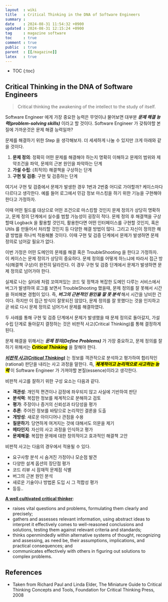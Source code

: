 ```yaml
---
layout  : wiki
title   : Critical Thinking in the DNA of Software Engineers
summary : 
date    : 2024-08-31 11:54:32 +0900
updated : 2024-08-31 12:15:24 +0900
tag     : magazine software
toc     : true
comment : true
public  : true
parent  : [[/magazine]]
latex   : true
---
```

* TOC
{:toc}

## Critical Thinking in the DNA of Software Engineers

> Critical thinking the awakening of the intellect to the study of itself.

Software Engineer 에게 가장 중요한 능력은 무엇이냐 물어보면 대부분 ___문제 해결 능력(problem-solving skills)___ 이라고 할 것이다.
Software Engineer 가 갖춰야할 본질에 가까운것은 문제 해결 능력일까? 

문제를 해결하기 위한 Step 을 생각해보자. 더 세세하게 나눌 수 있지만 크게 아래와 같을 것이다.

1. __문제 정의__: 정확히 어떤 문제를 해결해야 하는지 명확히 이해하고 문제의 범위와 제약조건을 파악, 문제의 근본 원인을 파악하는 단계
2. __가설 수립__: (최적의) 해결책을 구상하는 단계
3. __구현 및 검증__: 구현 및 검증하는 단계

여기서 구현 및 검증에서 문제가 발생한 경우 1번과 2번중 어디로 가야할까? 케이스마다 다르다고 생각한다. 예를 들어 로그에서 민감 정보 마스킹을 하기 위한 기능을 구현해야 한다고 가정하자.

이때 어떤 필드를 대상으로 어떤 조건으로 마스킹할 것인지 문제 정의가 상당히 명확하고, 문제 정의 단계에서 실수를 범할 가능성이 굉장히 적다. 
문제 정의 후 해결책을 구상할때 Logback 을 활용할 것인지, 활용한다면 어떤 인터페이스를 구현할 것인지, 혹은 Utils 를 만들어서 처리할 것인지 등 다양한 해결 방법이 많다.
그리고 자신이 정의한 해결 방법을 하나씩 적용해볼 것이다. 이때 구현 및 검증 단계에서 문제가 발생하면 문제 정의로 넘어갈 필요가 없다.

이번 가정은 어떤 도메인의 문제를 해결 혹은 TroubleShooting 을 한다고 가정하자. 이 케이스는 문제 정의가 상당히 중요하다. 
문제 정의를 어떻게 하느냐에 따라서 접근 방식(해결책 구상)이 완전히 달라진다. 이 경우 구현 및 검증 단계에서 문제가 발생하면 문제 정의로 넘어가야 한다.

실제로 나는 실타래 처럼 꼬여져있는 코드 및 정책과 복잡한 도메인 다루는 서비스에서 버그가 발생하여 로그를 보면서 TroubleShooting 했을때, 문제 정의를 잘 못해서 시간을 허비해본 경험이 있다.
즉, ___버그의 근본적인 원인을 잘 못 분석___ 해서 시간을 낭비한 건이다. 하지만 이 접근 방식이 잘못되진 않았다, 문제 정의를 잘 못했다는 것을 인지하고 곧 바로 다시 문제 정의로 넘어가서 문제를 해결하였다.

두 사례를 통해 구현 및 검증 단계에서 문제가 발생했을 때 문제 정의로 돌아갈지, 가설 수립 단계로 돌아갈지 결정하는 것은 비판적 사고(Critical Thinking)를 통해 결정하게 된다.

문제 해결을 위해서는 ___문제 정의(Define Problems)___ 가 가장 중요하고, 문제 정의를 잘 하기 위해서는 <mark><em><strong>Critical Thinking</strong></em></mark> 을 잘해야 한다.

___[비판적 사고(Critical Thinking)](https://en.wikipedia.org/wiki/Critical_thinking)___ 는 정보를 객관적으로 분석하고 평가하여 합리적인(rational) 판단을 내리는 사고 과정을 말한다. 즉, <mark><em><strong>체계적이고 논리적으로 사고하는 능력</strong></em></mark> 이 Software Engineer 가 가져야할 본질(essence)이라고 생각한다.

비판적 사고를 잘하기 위한 구성 요소는 다음과 같다.

- __객관성__: 개인적 편견이나 감정에 좌우되지 않고 사실에 기반하여 판단
- __분석력__: 복잡한 정보를 체계적으로 분해하고 검토
- __평가__: 주장이나 증거의 신뢰성과 타당성을 평가
- __추론__: 주어진 정보를 바탕으로 논리적인 결론을 도출
- __개방성__: 새로운 아이디어나 관점을 수용
- __질문하기__: 당연하게 여겨지는 것에 대해서도 의문을 제기
- __메타인지__: 자신의 사고 과정을 인식하고 평가
- __문제해결__: 복잡한 문제에 대한 창의적이고 효과적인 해결책 고안

비판적 사고는 다음의 경우에서 적용될 수 있다.

- 요구사항 분석 시 숨겨진 가정이나 모순점 발견
- 다양한 설계 옵션의 장단점 평가
- 코드 리뷰 시 잠재적 문제점 식별
- 버그의 근본 원인 분석
- 새로운 기술이나 방법론 도입 시 그 적합성 평가
- 등등..

__[A well cultivated critical thinker](https://www.criticalthinking.org/pages/defining-critical-thinking/766)__:
- raises vital questions and problems, formulating them clearly and precisely;
- gathers and assesses relevant information, using abstract ideas to interpret it effectively comes to well-reasoned conclusions and solutions, testing them against relevant criteria and standards;
- thinks openmindedly within alternative systems of thought, recognizing and assessing, as need be, their assumptions, implications, and practical consequences; and
- communicates effectively with others in figuring out solutions to complex problems.

## References

- Taken from Richard Paul and Linda Elder, The Miniature Guide to Critical Thinking Concepts and Tools, Foundation for Critical Thinking Press, 2008


